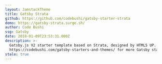 ```yaml
---
layout: JamstackTheme
title: Gatsby Strata
github: https://github.com/codebushi/gatsby-starter-strata
demo: https://gatsby-strata.surge.sh/
author: Code Bushi
ssg: Gatsby
date: 2018-01-09T23:53:31.000Z
description: >-
  Gatsby.js V2 starter template based on Strata, designed by HTML5 UP. Check out
  https://codebushi.com/gatsby-starters-and-themes/ for more Gatsby starters.
stale: true
---
```

